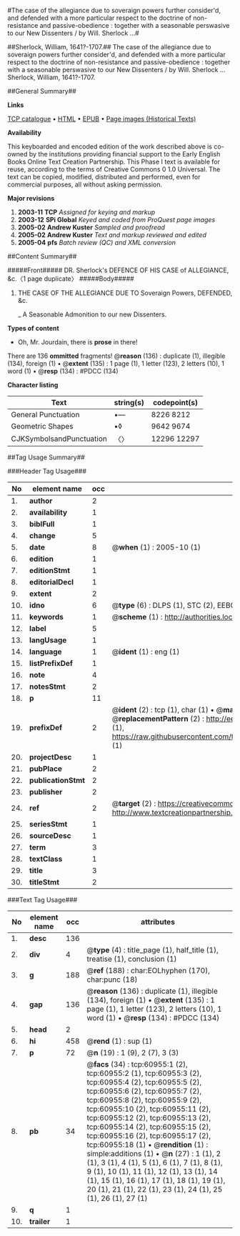 #The case of the allegiance due to soveraign powers further consider'd, and defended with a more particular respect to the doctrine of non-resistance and passive-obedience : together with a seasonable perswasive to our New Dissenters  / by Will. Sherlock ...#

##Sherlock, William, 1641?-1707.##
The case of the allegiance due to soveraign powers further consider'd, and defended with a more particular respect to the doctrine of non-resistance and passive-obedience : together with a seasonable perswasive to our New Dissenters  / by Will. Sherlock ...
Sherlock, William, 1641?-1707.

##General Summary##

**Links**

[TCP catalogue](http://www.ota.ox.ac.uk/tcp/)  • 
[HTML](http://tei.it.ox.ac.uk/tcp/Texts-HTML/free/A59/A59803.html)  • 
[EPUB](http://tei.it.ox.ac.uk/tcp/Texts-EPUB/free/A59/A59803.epub) • 
[Page images (Historical Texts)](https://data.historicaltexts.jisc.ac.uk/view?pubId=eebo-12389301e&pageId=eebo-12389301e-60955-1)

**Availability**

This keyboarded and encoded edition of the
	       work described above is co-owned by the institutions
	       providing financial support to the Early English Books
	       Online Text Creation Partnership. This Phase I text is
	       available for reuse, according to the terms of Creative
	       Commons 0 1.0 Universal. The text can be copied,
	       modified, distributed and performed, even for
	       commercial purposes, all without asking permission.

**Major revisions**

1. __2003-11__ __TCP__ *Assigned for keying and markup*
1. __2003-12__ __SPi Global__ *Keyed and coded from ProQuest page images*
1. __2005-02__ __Andrew Kuster__ *Sampled and proofread*
1. __2005-02__ __Andrew Kuster__ *Text and markup reviewed and edited*
1. __2005-04__ __pfs__ *Batch review (QC) and XML conversion*

##Content Summary##

#####Front#####
DR. Sherlock's DEFENCE OF HIS CASE of ALLEGIANCE, &c.〈1 page duplicate〉
#####Body#####

1. THE CASE OF THE ALLEGIANCE DUE TO Soveraign Powers, DEFENDED, &c.

    _ A Seasonable Admonition to our new Dissenters.

**Types of content**

  * Oh, Mr. Jourdain, there is **prose** in there!

There are 136 **ommitted** fragments! 
 @__reason__ (136) : duplicate (1), illegible (134), foreign (1)  •  @__extent__ (135) : 1 page (1), 1 letter (123), 2 letters (10), 1 word (1)  •  @__resp__ (134) : #PDCC (134)

**Character listing**


|Text|string(s)|codepoint(s)|
|---|---|---|
|General Punctuation|•—|8226 8212|
|Geometric Shapes|▪◊|9642 9674|
|CJKSymbolsandPunctuation|〈〉|12296 12297|

##Tag Usage Summary##

###Header Tag Usage###

|No|element name|occ|attributes|
|---|---|---|---|
|1.|__author__|2||
|2.|__availability__|1||
|3.|__biblFull__|1||
|4.|__change__|5||
|5.|__date__|8| @__when__ (1) : 2005-10 (1)|
|6.|__edition__|1||
|7.|__editionStmt__|1||
|8.|__editorialDecl__|1||
|9.|__extent__|2||
|10.|__idno__|6| @__type__ (6) : DLPS (1), STC (2), EEBO-CITATION (1), OCLC (1), VID (1)|
|11.|__keywords__|1| @__scheme__ (1) : http://authorities.loc.gov/ (1)|
|12.|__label__|5||
|13.|__langUsage__|1||
|14.|__language__|1| @__ident__ (1) : eng (1)|
|15.|__listPrefixDef__|1||
|16.|__note__|4||
|17.|__notesStmt__|2||
|18.|__p__|11||
|19.|__prefixDef__|2| @__ident__ (2) : tcp (1), char (1)  •  @__matchPattern__ (2) : ([0-9\-]+):([0-9IVX]+) (1), (.+) (1)  •  @__replacementPattern__ (2) : http://eebo.chadwyck.com/downloadtiff?vid=$1&page=$2 (1), https://raw.githubusercontent.com/textcreationpartnership/Texts/master/tcpchars.xml#$1 (1)|
|20.|__projectDesc__|1||
|21.|__pubPlace__|2||
|22.|__publicationStmt__|2||
|23.|__publisher__|2||
|24.|__ref__|2| @__target__ (2) : https://creativecommons.org/publicdomain/zero/1.0/ (1), http://www.textcreationpartnership.org/docs/. (1)|
|25.|__seriesStmt__|1||
|26.|__sourceDesc__|1||
|27.|__term__|3||
|28.|__textClass__|1||
|29.|__title__|3||
|30.|__titleStmt__|2||


###Text Tag Usage###

|No|element name|occ|attributes|
|---|---|---|---|
|1.|__desc__|136||
|2.|__div__|4| @__type__ (4) : title_page (1), half_title (1), treatise (1), conclusion (1)|
|3.|__g__|188| @__ref__ (188) : char:EOLhyphen (170), char:punc (18)|
|4.|__gap__|136| @__reason__ (136) : duplicate (1), illegible (134), foreign (1)  •  @__extent__ (135) : 1 page (1), 1 letter (123), 2 letters (10), 1 word (1)  •  @__resp__ (134) : #PDCC (134)|
|5.|__head__|2||
|6.|__hi__|458| @__rend__ (1) : sup (1)|
|7.|__p__|72| @__n__ (19) : 1 (9), 2 (7), 3 (3)|
|8.|__pb__|34| @__facs__ (34) : tcp:60955:1 (2), tcp:60955:2 (1), tcp:60955:3 (2), tcp:60955:4 (2), tcp:60955:5 (2), tcp:60955:6 (2), tcp:60955:7 (2), tcp:60955:8 (2), tcp:60955:9 (2), tcp:60955:10 (2), tcp:60955:11 (2), tcp:60955:12 (2), tcp:60955:13 (2), tcp:60955:14 (2), tcp:60955:15 (2), tcp:60955:16 (2), tcp:60955:17 (2), tcp:60955:18 (1)  •  @__rendition__ (1) : simple:additions (1)  •  @__n__ (27) : 1 (1), 2 (1), 3 (1), 4 (1), 5 (1), 6 (1), 7 (1), 8 (1), 9 (1), 10 (1), 11 (1), 12 (1), 13 (1), 14 (1), 15 (1), 16 (1), 17 (1), 18 (1), 19 (1), 20 (1), 21 (1), 22 (1), 23 (1), 24 (1), 25 (1), 26 (1), 27 (1)|
|9.|__q__|1||
|10.|__trailer__|1||

